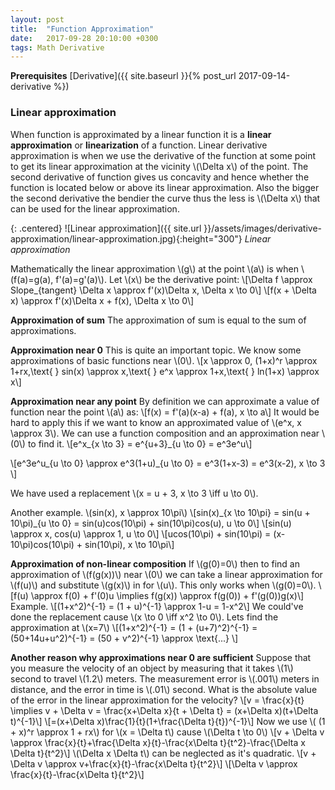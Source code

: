 ```yaml
---
layout: post
title:  "Function Approximation"
date:   2017-09-28 20:10:00 +0300
tags: Math Derivative
---
```


**Prerequisites** [Derivative]({{ site.baseurl }}{% post_url 2017-09-14-derivative %})

### Linear approximation

When function is approximated by a linear function it is a **linear approximation** or **linearization** of a function. Linear derivative approximation is when we use the derivative of the function at some point to get its linear approximation at the vicinity \\(\Delta x\\) of the point. The second derivative of function gives us concavity and hence whether the function is located below or above its linear approximation. Also the bigger the second derivative the bendier the curve thus the less is \\(\Delta x\\) that can be used for the linear approximation.

{: .centered}
![Linear approximation]({{ site.url }}/assets/images/derivative-approximation/linear-approximation.jpg){:height="300"}
*Linear approximation*

Mathematically the linear approximation \\(g\\) at the point \\(a\\) is when \\(f(a)=g(a), f\'(a)=g\'(a)\\). Let \\(x\\) be the derivative point:
\\[\Delta f \approx Slope_{tangent} \Delta x \approx f\'(x)\Delta x, \Delta x \to 0\\]
\\[f(x + \Delta x) \approx f\'(x)\Delta x + f(x), \Delta x \to 0\\]

**Approximation of sum**
The approximation of sum is equal to the sum of approximations.

**Approximation near 0**
This is quite an important topic. We know some approximations of basic functions near \\(0\\).
\\[x \approx 0, (1+x)^r \approx 1+rx,\text{  } sin(x) \approx x,\text{  } e^x \approx 1+x,\text{  } ln(1+x) \approx x\\]

**Approximation near any point**
By definition we can approximate a value of function near the point \\(a\\) as:
\\[f(x) = f\'(a)(x-a) + f(a), x \to a\\]
It would be hard to apply this if we want to know an approximated value of \\(e^x, x \approx 3\\). We can use a function composition and an approximation near \\(0\\) to find it.
\\[e^x_{x \to 3} = e^{u+3}_{u \to 0} = e^3e^u\\]

\\[e^3e^u_{u \to 0} \approx e^3(1+u)\_{u \to 0} = e^3(1+x-3) = e^3(x-2), x \to 3 \\]

We have used a replacement \\(x = u + 3, x \to 3 \iff u \to 0\\).

Another example. \\(sin(x), x \approx 10\pi\\)
\\[sin(x)\_{x \to 10\pi} = sin(u + 10\pi)\_{u \to 0} = sin(u)cos(10\pi) + sin(10\pi)cos(u), u \to 0\\]
\\[sin(u) \approx x, cos(u) \approx 1, u \to 0\\]
\\[ucos(10\pi) + sin(10\pi) = (x-10\pi)cos(10\pi) + sin(10\pi), x \to 10\pi\\]

**Approximation of non-linear composition**
If \\(g(0)=0\\) then to find an approximation of \\(f(g(x))\\) near \\(0\\) we can take a linear approximation for \\(f(u)\\) and substitute \\(g(x)\\) in for \\(u\\). This only works when \\(g(0)=0\\).
\\[f(u) \approx f(0) + f\'(0)u \implies f(g(x)) \approx f(g(0)) + f\'(g(0))g(x)\\]
Example.
\\[(1+x^2)^{-1} = (1 + u)^{-1} \approx 1-u = 1-x^2\\]
We could've done the replacement cause \\(x \to 0 \iff x^2 \to 0\\). Lets find the approximation at \\(x=7\\)
\\[(1+x^2)^{-1} = (1 + (u+7)^2)^{-1} = (50+14u+u^2)^{-1} = (50 + v^2)^{-1} \approx \text{...} \\]

**Another reason why approximations near 0 are sufficient**
Suppose that you measure the velocity of an object by measuring that it takes \\(1\\) second to travel \\(1.2\\) meters. The measurement error is \\(.001\\) meters in distance, and the error in time is \\(.01\\) second. What is the absolute value of the error in the linear approximation for the velocity?
\\[v = \frac{x}{t} \implies v + \Delta v = \frac{x+\Delta x}{t + \Delta t} = (x+\Delta x)(t+\Delta t)^{-1}\\]
\\[=(x+\Delta x)\frac{1}{t}(1+\frac{\Delta t}{t})^{-1}\\]
Now we use \\( (1 + x)^r \approx 1 + rx\\) for \\(x = \Delta t\\) cause \\(\Delta t \to 0\\)
\\[v + \Delta v \approx \frac{x}{t}+\frac{\Delta x}{t}-\frac{x\Delta t}{t^2}-\frac{\Delta x \Delta t}{t^2}\\]
\\(\Delta x \Delta t\\) can be neglected as it's quadratic.
\\[v + \Delta v \approx v+\frac{x}{t}-\frac{x\Delta t}{t^2}\\]
\\[\Delta v \approx \frac{x}{t}-\frac{x\Delta t}{t^2}\\]

